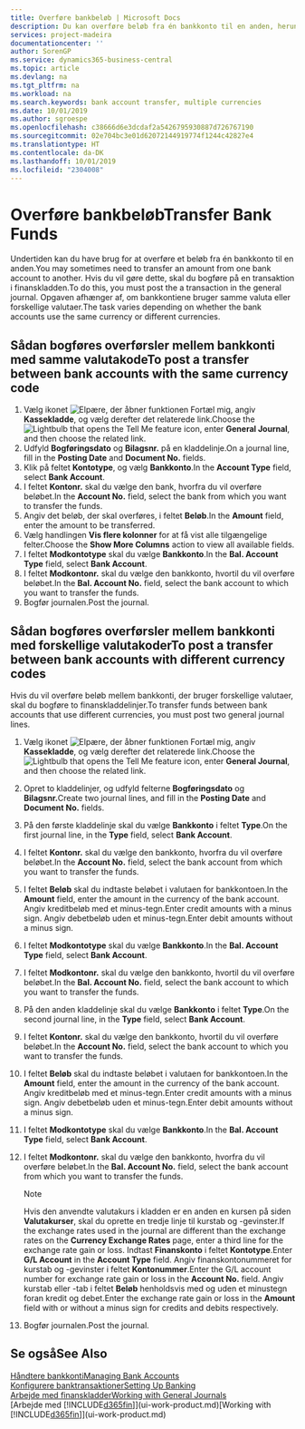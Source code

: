 ```yaml
---
title: Overføre bankbeløb | Microsoft Docs
description: Du kan overføre beløb fra én bankkonto til en anden, herunder forskellige valutaer, ved at bogføre transaktionen i finanskladden.
services: project-madeira
documentationcenter: ''
author: SorenGP
ms.service: dynamics365-business-central
ms.topic: article
ms.devlang: na
ms.tgt_pltfrm: na
ms.workload: na
ms.search.keywords: bank account transfer, multiple currencies
ms.date: 10/01/2019
ms.author: sgroespe
ms.openlocfilehash: c38666d6e3dcdaf2a5426795930887d726767190
ms.sourcegitcommit: 02e704bc3e01d62072144919774f1244c42827e4
ms.translationtype: HT
ms.contentlocale: da-DK
ms.lasthandoff: 10/01/2019
ms.locfileid: "2304008"
---
```

# <a name="transfer-bank-funds"></a><span data-ttu-id="7c11b-103">Overføre bankbeløb</span><span class="sxs-lookup"><span data-stu-id="7c11b-103">Transfer Bank Funds</span></span>
<span data-ttu-id="7c11b-104">Undertiden kan du have brug for at overføre et beløb fra én bankkonto til en anden.</span><span class="sxs-lookup"><span data-stu-id="7c11b-104">You may sometimes need to transfer an amount from one bank account to another.</span></span> <span data-ttu-id="7c11b-105">Hvis du vil gøre dette, skal du bogføre på en transaktion i finanskladden.</span><span class="sxs-lookup"><span data-stu-id="7c11b-105">To do this, you must post the a transaction in the general journal.</span></span> <span data-ttu-id="7c11b-106">Opgaven afhænger af, om bankkontiene bruger samme valuta eller forskellige valutaer.</span><span class="sxs-lookup"><span data-stu-id="7c11b-106">The task varies depending on whether the bank accounts use the same currency or different currencies.</span></span>

## <a name="to-post-a-transfer-between-bank-accounts-with-the-same-currency-code"></a><span data-ttu-id="7c11b-107">Sådan bogføres overførsler mellem bankkonti med samme valutakode</span><span class="sxs-lookup"><span data-stu-id="7c11b-107">To post a transfer between bank accounts with the same currency code</span></span>
1. <span data-ttu-id="7c11b-108">Vælg ikonet ![Elpære, der åbner funktionen Fortæl mig](media/ui-search/search_small.png "Fortæl mig, hvad du vil foretage dig"), angiv **Kassekladde**, og vælg derefter det relaterede link.</span><span class="sxs-lookup"><span data-stu-id="7c11b-108">Choose the ![Lightbulb that opens the Tell Me feature](media/ui-search/search_small.png "Tell me what you want to do") icon, enter **General Journal**, and then choose the related link.</span></span>
2. <span data-ttu-id="7c11b-109">Udfyld **Bogføringsdato** og **Bilagsnr.** på en kladdelinje.</span><span class="sxs-lookup"><span data-stu-id="7c11b-109">On a journal line, fill in the **Posting Date** and **Document No.** fields.</span></span>
3. <span data-ttu-id="7c11b-110">Klik på feltet **Kontotype**, og vælg **Bankkonto**.</span><span class="sxs-lookup"><span data-stu-id="7c11b-110">In the **Account Type** field, select **Bank Account**.</span></span>
4. <span data-ttu-id="7c11b-111">I feltet **Kontonr.** skal du vælge den bank, hvorfra du vil overføre beløbet.</span><span class="sxs-lookup"><span data-stu-id="7c11b-111">In the **Account No.** field, select the bank from which you want to transfer the funds.</span></span>
5. <span data-ttu-id="7c11b-112">Angiv det beløb, der skal overføres, i feltet **Beløb**.</span><span class="sxs-lookup"><span data-stu-id="7c11b-112">In the **Amount** field, enter the amount to be transferred.</span></span>
6. <span data-ttu-id="7c11b-113">Vælg handlingen **Vis flere kolonner** for at få vist alle tilgængelige felter.</span><span class="sxs-lookup"><span data-stu-id="7c11b-113">Choose the **Show More Columns** action to view all available fields.</span></span>
7. <span data-ttu-id="7c11b-114">I feltet **Modkontotype** skal du vælge **Bankkonto**.</span><span class="sxs-lookup"><span data-stu-id="7c11b-114">In the **Bal. Account Type** field, select **Bank Account**.</span></span>
8. <span data-ttu-id="7c11b-115">I feltet **Modkontonr.** skal du vælge den bankkonto, hvortil du vil overføre beløbet.</span><span class="sxs-lookup"><span data-stu-id="7c11b-115">In the **Bal. Account No.** field, select the bank account to which you want to transfer the funds.</span></span>
9. <span data-ttu-id="7c11b-116">Bogfør journalen.</span><span class="sxs-lookup"><span data-stu-id="7c11b-116">Post the journal.</span></span>

## <a name="to-post-a-transfer-between-bank-accounts-with-different-currency-codes"></a><span data-ttu-id="7c11b-117">Sådan bogføres overførsler mellem bankkonti med forskellige valutakoder</span><span class="sxs-lookup"><span data-stu-id="7c11b-117">To post a transfer between bank accounts with different currency codes</span></span>
<span data-ttu-id="7c11b-118">Hvis du vil overføre beløb mellem bankkonti, der bruger forskellige valutaer, skal du bogføre to finanskladdelinjer.</span><span class="sxs-lookup"><span data-stu-id="7c11b-118">To transfer funds between bank accounts that use different currencies, you must post two general journal lines.</span></span>

1. <span data-ttu-id="7c11b-119">Vælg ikonet ![Elpære, der åbner funktionen Fortæl mig](media/ui-search/search_small.png "Fortæl mig, hvad du vil foretage dig"), angiv **Kassekladde**, og vælg derefter det relaterede link.</span><span class="sxs-lookup"><span data-stu-id="7c11b-119">Choose the ![Lightbulb that opens the Tell Me feature](media/ui-search/search_small.png "Tell me what you want to do") icon, enter **General Journal**, and then choose the related link.</span></span>
2. <span data-ttu-id="7c11b-120">Opret to kladdelinjer, og udfyld felterne **Bogføringsdato** og **Bilagsnr.**</span><span class="sxs-lookup"><span data-stu-id="7c11b-120">Create two journal lines, and fill in the **Posting Date** and **Document No.** fields.</span></span>
3. <span data-ttu-id="7c11b-121">På den første kladdelinje skal du vælge **Bankkonto** i feltet **Type**.</span><span class="sxs-lookup"><span data-stu-id="7c11b-121">On the first journal line, in the **Type** field, select **Bank Account**.</span></span>
4. <span data-ttu-id="7c11b-122">I feltet **Kontonr.** skal du vælge den bankkonto, hvorfra du vil overføre beløbet.</span><span class="sxs-lookup"><span data-stu-id="7c11b-122">In the **Account No.** field, select the bank account from which you want to transfer the funds.</span></span>
5. <span data-ttu-id="7c11b-123">I feltet **Beløb** skal du indtaste beløbet i valutaen for bankkontoen.</span><span class="sxs-lookup"><span data-stu-id="7c11b-123">In the **Amount** field, enter the amount in the currency of the bank account.</span></span> <span data-ttu-id="7c11b-124">Angiv kreditbeløb med et minus-tegn.</span><span class="sxs-lookup"><span data-stu-id="7c11b-124">Enter credit amounts with a minus sign.</span></span> <span data-ttu-id="7c11b-125">Angiv debetbeløb uden et minus-tegn.</span><span class="sxs-lookup"><span data-stu-id="7c11b-125">Enter debit amounts without a minus sign.</span></span>
6. <span data-ttu-id="7c11b-126">I feltet **Modkontotype** skal du vælge **Bankkonto**.</span><span class="sxs-lookup"><span data-stu-id="7c11b-126">In the **Bal. Account Type** field, select **Bank Account**.</span></span>
7. <span data-ttu-id="7c11b-127">I feltet **Modkontonr.** skal du vælge den bankkonto, hvortil du vil overføre beløbet.</span><span class="sxs-lookup"><span data-stu-id="7c11b-127">In the **Bal. Account No.** field, select the bank account to which you want to transfer the funds.</span></span>
8. <span data-ttu-id="7c11b-128">På den anden kladdelinje skal du vælge **Bankkonto** i feltet **Type**.</span><span class="sxs-lookup"><span data-stu-id="7c11b-128">On the second journal line, in the **Type** field, select **Bank Account**.</span></span>
9. <span data-ttu-id="7c11b-129">I feltet **Kontonr.** skal du vælge den bankkonto, hvortil du vil overføre beløbet.</span><span class="sxs-lookup"><span data-stu-id="7c11b-129">In the **Account No.** field, select the bank account to which you want to transfer the funds.</span></span>
10. <span data-ttu-id="7c11b-130">I feltet **Beløb** skal du indtaste beløbet i valutaen for bankkontoen.</span><span class="sxs-lookup"><span data-stu-id="7c11b-130">In the **Amount** field, enter the amount in the currency of the bank account.</span></span> <span data-ttu-id="7c11b-131">Angiv kreditbeløb med et minus-tegn.</span><span class="sxs-lookup"><span data-stu-id="7c11b-131">Enter credit amounts with a minus sign.</span></span> <span data-ttu-id="7c11b-132">Angiv debetbeløb uden et minus-tegn.</span><span class="sxs-lookup"><span data-stu-id="7c11b-132">Enter debit amounts without a minus sign.</span></span>
11. <span data-ttu-id="7c11b-133">I feltet **Modkontotype** skal du vælge **Bankkonto**.</span><span class="sxs-lookup"><span data-stu-id="7c11b-133">In the **Bal. Account Type** field, select **Bank Account**.</span></span>  
12. <span data-ttu-id="7c11b-134">I feltet **Modkontonr.** skal du vælge den bankkonto, hvorfra du vil overføre beløbet.</span><span class="sxs-lookup"><span data-stu-id="7c11b-134">In the **Bal. Account No.** field, select the bank account from which you want to transfer the funds.</span></span>

    > [!NOTE]  
    > <span data-ttu-id="7c11b-135">Hvis den anvendte valutakurs i kladden er en anden en kursen på siden **Valutakurser**, skal du oprette en tredje linje til kurstab og -gevinster.</span><span class="sxs-lookup"><span data-stu-id="7c11b-135">If the exchange rates used in the journal are different than the exchange rates on the **Currency Exchange Rates** page, enter a third line for the exchange rate gain or loss.</span></span> <span data-ttu-id="7c11b-136">Indtast **Finanskonto** i feltet **Kontotype**.</span><span class="sxs-lookup"><span data-stu-id="7c11b-136">Enter **G/L Account** in the **Account Type** field.</span></span> <span data-ttu-id="7c11b-137">Angiv finanskontonummeret for kurstab og -gevinster i feltet **Kontonummer**.</span><span class="sxs-lookup"><span data-stu-id="7c11b-137">Enter the G/L account number for exchange rate gain or loss in the **Account No.** field.</span></span> <span data-ttu-id="7c11b-138">Angiv kurstab eller -tab i feltet **Beløb** henholdsvis med og uden et minustegn foran kredit og debet.</span><span class="sxs-lookup"><span data-stu-id="7c11b-138">Enter the exchange rate gain or loss in the **Amount** field with or without a minus sign for credits and debits respectively.</span></span>
13. <span data-ttu-id="7c11b-139">Bogfør journalen.</span><span class="sxs-lookup"><span data-stu-id="7c11b-139">Post the journal.</span></span>

## <a name="see-also"></a><span data-ttu-id="7c11b-140">Se også</span><span class="sxs-lookup"><span data-stu-id="7c11b-140">See Also</span></span>
[<span data-ttu-id="7c11b-141">Håndtere bankkonti</span><span class="sxs-lookup"><span data-stu-id="7c11b-141">Managing Bank Accounts</span></span>](bank-manage-bank-accounts.md)  
[<span data-ttu-id="7c11b-142">Konfigurere banktransaktioner</span><span class="sxs-lookup"><span data-stu-id="7c11b-142">Setting Up Banking</span></span>](bank-setup-banking.md)  
[<span data-ttu-id="7c11b-143">Arbejde med finanskladder</span><span class="sxs-lookup"><span data-stu-id="7c11b-143">Working with General Journals</span></span>](ui-work-general-journals.md)  
<span data-ttu-id="7c11b-144">[Arbejde med [!INCLUDE[d365fin](includes/d365fin_md.md)]](ui-work-product.md)</span><span class="sxs-lookup"><span data-stu-id="7c11b-144">[Working with [!INCLUDE[d365fin](includes/d365fin_md.md)]](ui-work-product.md)</span></span>
